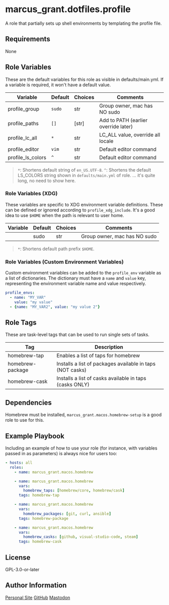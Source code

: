 # marcus_grant.dotfiles.profile

A role that partially sets up shell environments by templating the profile file.

## Requirements

None

## Role Variables

These are the default variables for this role as visible in defaults/main.yml.
If a variable is required, it won't have a default value.


| Variable          | Default | Choices | Comments                             |
| ----------------- | ------- | ------- | ------------------------------------ |
| profile_group     | `sudo`  | str     | Group owner, mac has NO sudo         |
| profile_paths     | `[]`    | [str]   | Add to PATH (earlier override later) |
| profile_lc_all    | `*`     | str     | LC_ALL value, override all locale    |
| profile_editor    | `vim`   | str     | Default editor command               |
| profile_ls_colors | `^`     | str     | Default editor command               |

> `*`: Shortens default string of `en_US.UTF-8`.
> `^`: Shortens the default LS_COLORS string shown in `defaults/main.yml` of role.
> ... it's quite long, no need to show here.

### Role Variables (XDG)

These variables are specific to XDG environment variable definitions.
These can be defined or ignored according to `profile_xdg_include`.
It's a good idea to use `$HOME` when the path is relevant to user home.

| Variable | Default | Choices | Comments                     |
| -------- | ------- | ------- | ---------------------------- |
|          | sudo    | str     | Group owner, mac has NO sudo |

> `*`: Shortens default path prefix `$HOME`.

### Role Variables (Custom Environment Variables)

Custom environment variables can be added to the `profile_env` variable as
a list of dictionaries.
The dictionary must have a `name` and `value` key,
representing the environment variable name and value respectively.

```yaml
profile_envs:
  - name: "MY_VAR"
    value: "my value"
  - {name: "MY_VAR2", value: "my value 2"}
```

## Role Tags

These are task-level tags that can be used to run single sets of tasks.

| Tag              | Description                                               |
| ---------------- | --------------------------------------------------------- |
| homebrew-tap     | Enables a list of taps for homebrew                       |
| homebrew-package | Installs a list of packages available in taps (NOT casks) |
| homebrew-cask    | Installs a list of casks available in taps (casks ONLY)   |

## Dependencies

Homebrew must be installed,
`marcus_grant.macos.homebrew-setup` is a good role to use for this.

## Example Playbook

Including an example of how to use your role (for instance, with variables passed in as parameters) is always nice for users too:

```yaml
- hosts: all
  roles:
    - name: marcus_grant.macos.homebrew

    - name: marcus_grant.macos.homebrew
      vars:
        homebrew_taps: [homebrew/core, homebrew/cask]
      tags: homebrew-tap

    - name: marcus_grant.macos.homebrew
      vars:
        homebrew_packages: [git, curl, ansible]
      tags: homebrew-package

    - name: marcus_grant.macos.homebrew
      vars:
        homebrew_casks: [github, visual-studio-code, steam]
      tags: homebrew-cask
```

## License

GPL-3.0-or-later

## Author Information

[Personal Site](https://marcusgrant.me)
[GitHub](https://github.com/marcus-grant)
[Mastodon](https://fosstodon.org/@marcusgrant)
